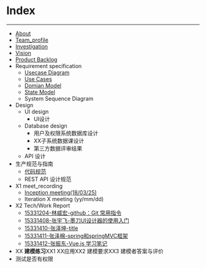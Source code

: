 

# Index
---
- [About](https://github.com/Movie-ticket-Sale-System/DashBoard/blob/master/doc/About.md)
- [Team_profile](https://github.com/Movie-ticket-Sale-System/DashBoard/blob/master/doc/Team_profile.md)
- [Investigation](https://github.com/Movie-ticket-Sale-System/DashBoard/blob/master/doc/Investigation.md)
- [Vision](https://github.com/Movie-ticket-Sale-System/DashBoard/blob/master/doc/Vision.md)
- [Product Backlog](https://github.com/Movie-ticket-Sale-System/DashBoard/blob/master/doc/Product_Backlog.md)
- Requirement specification
  - [Usecase Diagram](https://github.com/Movie-ticket-Sale-System/DashBoard/blob/master/doc/Usecase_Diagram.md)
  - [Use Cases](./doc/UseCase.md)
  - [Domian Model](./doc/Domain_Model.md)
  - [State Model](./doc/State_Model.md)
  - System Sequence Diagram
- Design
  - UI design
    - UI设计
  - Database design
    - 用户及权限系统数据库设计
    - XX子系统数据课设计
    - 第三方数据评审结果
  - API 设计
- 生产规范与指南
  - [代码规范](./doc/Code_specification.md)
  - REST API 设计规范
- X1 meet_recording
  - [Inception meeting(18/03/25)](https://github.com/Movie-ticket-Sale-System/DashBoard/blob/master/doc/Meet_recording.md)
  - Iteration X meeting (yy/mm/dd)
- X2 Tech/Work Report
  - [15331204-林威宏-github：Git 常用指令](https://blog.csdn.net/linwh8/article/details/79779364)
  - [15331408-张宇飞-墨刀UI设计器的使用入门](https://blog.csdn.net/qq_40283873/article/details/79952023)
  - [15331410-张泽坤-title](https://blog.csdn.net/kunailin/article/details/79952796)
  - [15331411-张泽棉-spring和springMVC框架](https://blog.csdn.net/zzmian/article/details/79952698)
  - [15331412-张振东-Vue.js 学习笔记](https://shimo.im/docs/30nN5420V7syAOV1/)
- XX **建模练习**XX1 XX应用XX2 建模要求XX3 建模者答案与评价
- 测试是否有权限
